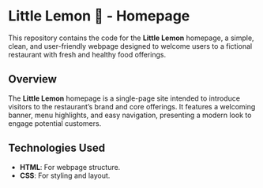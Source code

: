 # Little Lemon 🍋 - Homepage

This repository contains the code for the **Little Lemon** homepage, a simple, clean, and user-friendly webpage designed to welcome users to a fictional restaurant with fresh and healthy food offerings.

## Overview

The **Little Lemon** homepage is a single-page site intended to introduce visitors to the restaurant’s brand and core offerings. It features a welcoming banner, menu highlights, and easy navigation, presenting a modern look to engage potential customers.

## Technologies Used

- **HTML**: For webpage structure.
- **CSS**: For styling and layout.


